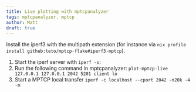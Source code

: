 ```yaml
---
title: Live plotting with mptcpanalyzer
tags: mptcpanalyzer, mptcp
author: Matt
draft: true
---
```


Install the iperf3 with the multipath extension (for instance via
`nix profile install github:teto/mptcp-flake#iperf3-mptcp`).

1. Start the iperf server with `iperf -s`:
2. Run the following command in mptcpanalyzer: `plot-mptcp-live 127.0.0.1 127.0.0.1 2042 5201 client lo`
3. Start a MPTCP local transfer `iperf -c localhost --cport 2042 -n20k -4 -m`
